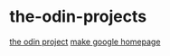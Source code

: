# the-odin-projects
[the odin project](www.theodinproject.com)
[make google homepage](http://www.theodinproject.com/web-development-101/html-css)